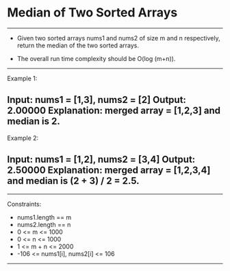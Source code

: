 # Median of Two Sorted Arrays

---
- Given two sorted arrays nums1 and nums2 of size m and n respectively, return the median of the two sorted arrays.

- The overall run time complexity should be O(log (m+n)).

 
---
Example 1:

Input: nums1 = [1,3], nums2 = [2]
Output: 2.00000
Explanation: merged array = [1,2,3] and median is 2.
---
Example 2:

Input: nums1 = [1,2], nums2 = [3,4]
Output: 2.50000
Explanation: merged array = [1,2,3,4] and median is (2 + 3) / 2 = 2.5.
---
 
---
Constraints:

   * nums1.length == m
   * nums2.length == n
   * 0 <= m <= 1000
   * 0 <= n <= 1000
   * 1 <= m + n <= 2000
   * -106 <= nums1[i], nums2[i] <= 106

---
